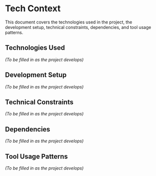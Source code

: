 # Tech Context

This document covers the technologies used in the project, the development setup, technical constraints, dependencies, and tool usage patterns.

## Technologies Used

*(To be filled in as the project develops)*

## Development Setup

*(To be filled in as the project develops)*

## Technical Constraints

*(To be filled in as the project develops)*

## Dependencies

*(To be filled in as the project develops)*

## Tool Usage Patterns

*(To be filled in as the project develops)*
